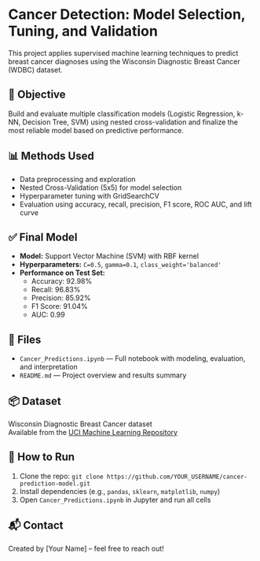 # Cancer Detection: Model Selection, Tuning, and Validation

This project applies supervised machine learning techniques to predict breast cancer diagnoses using the Wisconsin Diagnostic Breast Cancer (WDBC) dataset.

## 🧪 Objective
Build and evaluate multiple classification models (Logistic Regression, k-NN, Decision Tree, SVM) using nested cross-validation and finalize the most reliable model based on predictive performance.

## 📊 Methods Used
- Data preprocessing and exploration
- Nested Cross-Validation (5x5) for model selection
- Hyperparameter tuning with GridSearchCV
- Evaluation using accuracy, recall, precision, F1 score, ROC AUC, and lift curve

## ✅ Final Model
- **Model:** Support Vector Machine (SVM) with RBF kernel
- **Hyperparameters:** `C=0.5`, `gamma=0.1`, `class_weight='balanced'`
- **Performance on Test Set:**
  - Accuracy: 92.98%
  - Recall: 96.83%
  - Precision: 85.92%
  - F1 Score: 91.04%
  - AUC: 0.99

## 📁 Files
- `Cancer_Predictions.ipynb` — Full notebook with modeling, evaluation, and interpretation
- `README.md` — Project overview and results summary

## 📦 Dataset
Wisconsin Diagnostic Breast Cancer dataset  
Available from the [UCI Machine Learning Repository](https://archive.ics.uci.edu/ml/datasets/Breast+Cancer+Wisconsin+%28Diagnostic%29)

## 🚀 How to Run
1. Clone the repo: `git clone https://github.com/YOUR_USERNAME/cancer-prediction-model.git`
2. Install dependencies (e.g., `pandas`, `sklearn`, `matplotlib`, `numpy`)
3. Open `Cancer_Predictions.ipynb` in Jupyter and run all cells

## 📬 Contact
Created by [Your Name] – feel free to reach out!
